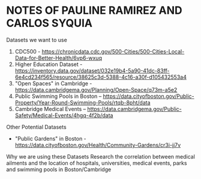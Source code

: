 # NOTES OF PAULINE RAMIREZ AND CARLOS SYQUIA

Datasets we want to use
1. CDC500 - https://chronicdata.cdc.gov/500-Cities/500-Cities-Local-Data-for-Better-Health/6vp6-wxuq
2. Higher Education Dataset - https://inventory.data.gov/dataset/032e19b4-5a90-41dc-83ff-6e4cd234f565/resource/38625c3d-5388-4c16-a30f-d105432553a4
3. "Open Spaces" in Cambridge - https://data.cambridgema.gov/Planning/Open-Space/q73m-a5e2
4. Public Swimming Pools in Boston – https://data.cityofboston.gov/Public-Property/Year-Round-Swimming-Pools/rtqb-8pht/data
5. Cambridge Medical Events – https://data.cambridgema.gov/Public-Safety/Medical-Events/4hgq-4f2b/data

Other Potential Datasets
- "Public Gardens" in Boston - https://data.cityofboston.gov/Health/Community-Gardens/cr3i-jj7v


Why we are using these Datasets
Research the correlation between medical ailments and the location of hospitals, universities, medical events, parks and swimming pools in Boston/Cambridge
